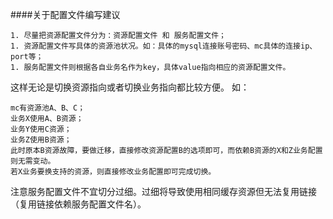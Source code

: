 ####关于配置文件编写建议
```
1. 尽量把资源配置文件分为：资源配置文件 和 服务配置文件；
1. 资源配置文件写具体的资源池状况。如：具体的mysql连接账号密码、mc具体的连接ip、port等；
1. 服务配置文件则根据各自业务名作为key，具体value指向相应的资源配置文件。
```
这样无论是切换资源指向或者切换业务指向都比较方便。
如：
```
mc有资源池A、B、C；
业务X使用A、B资源；
业务Y使用C资源；
业务Z使用B资源；
此时原本B资源故障，要做迁移，直接修改资源配置B的选项即可，而依赖B资源的X和Z业务配置则无需变动。
若X业务要换支持的资源，则直接修改业务配置即可完成切换。
```
注意服务配置文件不宜切分过细。过细将导致使用相同缓存资源但无法复用链接（复用链接依赖服务配置文件名）。
